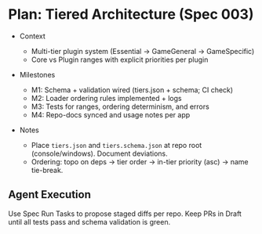 # Plan: Tiered Architecture (Spec 003)

- Context
  - Multi-tier plugin system (Essential → GameGeneral → GameSpecific)
  - Core vs Plugin ranges with explicit priorities per plugin

- Milestones
  - M1: Schema + validation wired (tiers.json + schema; CI check)
  - M2: Loader ordering rules implemented + logs
  - M3: Tests for ranges, ordering determinism, and errors
  - M4: Repo-docs synced and usage notes per app

- Notes
  - Place `tiers.json` and `tiers.schema.json` at repo root (console/windows). Document deviations.
  - Ordering: topo on deps → tier order → in-tier priority (asc) → name tie-break.


## Agent Execution

Use Spec Run Tasks to propose staged diffs per repo. Keep PRs in Draft until all tests pass and schema validation is green.
